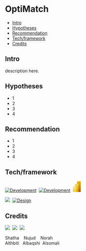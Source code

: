 # OptiMatch

- [Intro](#Intro)
- [Hypotheses](#Hypotheses)
- [Recommendation](#Recommendation)
- [Tech/framework](#Tech/framework)
- [Credits](#credits)

## Intro

description here.

## Hypotheses

- 1
- 2 
- 3
- 4

## Recommendation

- 1
- 2 
- 3
- 4


## Tech/framework

[![Development](https://skillicons.dev/icons?i=gcp&theme=dark)](https://gcp.dev)&nbsp;&nbsp;[![Development](https://skillicons.dev/icons?i=notion&theme=dark)](https://notion.dev)&nbsp;&nbsp;<a href="Icon/Power-BI.png"><img src="Icon/Power-BI.png" height="35"/></a>

[<img src="https://avatars.githubusercontent.com/u/58453772?s=280&v=4" width="50px;"/>](https://rive.app)&nbsp;&nbsp;[![Design](https://skillicons.dev/icons?i=figma&theme=dark)](https://www.figma.com)


## Credits

[<img src="https://github.com/Shatha88.png" width="50px;"/>](https://github.com/Shatha88)&nbsp;&nbsp;[<img src="https://github.com/Nujudalbaqshi.png" width="50px;"/>](https://github.com/Nujudalbaqshi)&nbsp;&nbsp;[<img src="https://github.com/NorahAbdo8.png" width="50px;"/>](https://github.com/NorahAbdo8)

Shatha &nbsp;&nbsp; Nujud &nbsp;&nbsp; Norah <br />
Althbiti &nbsp;&nbsp;Albaqshi &nbsp;Alsomali

